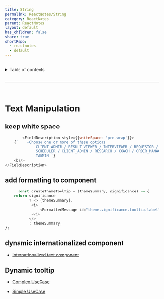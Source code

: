```yaml
---  
title: String      
permalink: ReactNotes/String      
category: ReactNotes      
parent: ReactNotes      
layout: default      
has_children: false      
share: true      
shortRepo:      
  - reactnotes      
  - default                
---  
```

    
<br/>                
    
<details markdown="block">                      
<summary>                      
Table of contents                      
</summary>                      
{: .text-delta }                      
1. TOC                      
{:toc}                      
</details>                      
    
<br/>                      
    
***                      
    
<br/>      
    
# Text Manipulation    
    
## keep white space    
    
```javascript      
        <FieldDescription style={{whiteSpace: 'pre-wrap'}}>      
    {`    -Choose one or more of these options      
              CLIENT_ADMIN / RESULT_VIEWER / INTERVIEWER / REQUESTOR /      
              SCHEDULER / CLIENT_ADMIN / RESEARCH / COACH / ORDER_MANAGER /      
              TADMIN `}      
    <br/>      
</FieldDescription>       
```      
    
## add formatting to component    
    
```javascript      
      const createThemeToolTip = (themeSummary, significance) => {      
    return significance      
           ? <> {themeSummary}.      
            <i>      
                <FormattedMessage id="theme.significance.tooltip.label"/>      
            </i>      
           </>      
           : themeSummary;      
};      
```      
    
## dynamic internationalized component    
    
- [Internationalized text component](https://gist.github.com/14paxton/bd94c13e40f4faa41d65442d015b2a1f)    
    
## Dynamic tooltip    
    
- [Complex UseCase](https://gist.github.com/14paxton/9c745874ec384add89c1908c73832594)    
    
- [Simple UseCase](https://github.com/14paxton/ToolTipTextComponent)